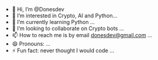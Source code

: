 - 👋 Hi, I’m @Donesdev
- 👀 I’m interested in Crypto, AI and Python...
- 🌱 I’m currently learning Python ...
- 💞️ I’m looking to collaborate on Crypto bots ...
- 📫 How to reach me is by email donesdev@gmail.com ...
- 😄 Pronouns: ...
- ⚡ Fun fact: never thought I would code ...

<!---
Donesdev/Donesdev is a ✨ special ✨ repository because its `README.md` (this file) appears on your GitHub profile.
You can click the Preview link to take a look at your changes.
--->

